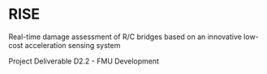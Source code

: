# RISE
Real-time damage assessment of R/C bridges based on an innovative
low-cost acceleration sensing system


Project Deliverable D2.2 - FMU Development
